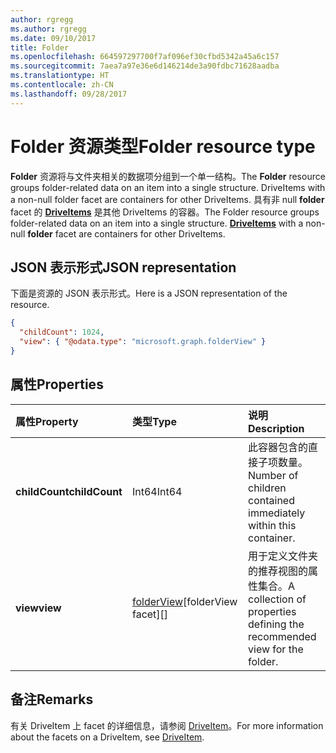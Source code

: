 ```yaml
---
author: rgregg
ms.author: rgregg
ms.date: 09/10/2017
title: Folder
ms.openlocfilehash: 664597297700f7af096ef30cfbd5342a45a6c157
ms.sourcegitcommit: 7aea7a97e36e6d146214de3a90fdbc71628aadba
ms.translationtype: HT
ms.contentlocale: zh-CN
ms.lasthandoff: 09/28/2017
---
```

# <a name="folder-resource-type"></a><span data-ttu-id="2b3b4-102">Folder 资源类型</span><span class="sxs-lookup"><span data-stu-id="2b3b4-102">Folder resource type</span></span>

<span data-ttu-id="2b3b4-103">**Folder** 资源将与文件夹相关的数据项分组到一个单一结构。</span><span class="sxs-lookup"><span data-stu-id="2b3b4-103">The **Folder** resource groups folder-related data on an item into a single structure. DriveItems with a non-null folder facet are containers for other DriveItems.</span></span> 
<span data-ttu-id="2b3b4-104">具有非 null **folder** facet 的 [**DriveItems**](driveitem.md) 是其他 DriveItems 的容器。</span><span class="sxs-lookup"><span data-stu-id="2b3b4-104">The Folder resource groups folder-related data on an item into a single structure. [**DriveItems**](driveitem.md) with a non-null **folder** facet are containers for other DriveItems.</span></span>

## <a name="json-representation"></a><span data-ttu-id="2b3b4-105">JSON 表示形式</span><span class="sxs-lookup"><span data-stu-id="2b3b4-105">JSON representation</span></span>

<span data-ttu-id="2b3b4-106">下面是资源的 JSON 表示形式。</span><span class="sxs-lookup"><span data-stu-id="2b3b4-106">Here is a JSON representation of the resource.</span></span>

<!-- {
  "blockType": "resource",
  "optionalProperties": [

  ],
  "@odata.type": "microsoft.graph.folder"
}-->

```json
{
  "childCount": 1024,
  "view": { "@odata.type": "microsoft.graph.folderView" }
}
```

## <a name="properties"></a><span data-ttu-id="2b3b4-107">属性</span><span class="sxs-lookup"><span data-stu-id="2b3b4-107">Properties</span></span>

| <span data-ttu-id="2b3b4-108">属性</span><span class="sxs-lookup"><span data-stu-id="2b3b4-108">Property</span></span>       | <span data-ttu-id="2b3b4-109">类型</span><span class="sxs-lookup"><span data-stu-id="2b3b4-109">Type</span></span>           | <span data-ttu-id="2b3b4-110">说明</span><span class="sxs-lookup"><span data-stu-id="2b3b4-110">Description</span></span>
|:---------------|:---------------|:-------------------------------------------
| <span data-ttu-id="2b3b4-111">**childCount**</span><span class="sxs-lookup"><span data-stu-id="2b3b4-111">**childCount**</span></span> | <span data-ttu-id="2b3b4-112">Int64</span><span class="sxs-lookup"><span data-stu-id="2b3b4-112">Int64</span></span>          | <span data-ttu-id="2b3b4-113">此容器包含的直接子项数量。</span><span class="sxs-lookup"><span data-stu-id="2b3b4-113">Number of children contained immediately within this container.</span></span>
| <span data-ttu-id="2b3b4-114">**view**</span><span class="sxs-lookup"><span data-stu-id="2b3b4-114">**view**</span></span>       | <span data-ttu-id="2b3b4-115">[folderView][]</span><span class="sxs-lookup"><span data-stu-id="2b3b4-115">[folderView facet][]</span></span> | <span data-ttu-id="2b3b4-116">用于定义文件夹的推荐视图的属性集合。</span><span class="sxs-lookup"><span data-stu-id="2b3b4-116">A collection of properties defining the recommended view for the folder.</span></span>

## <a name="remarks"></a><span data-ttu-id="2b3b4-117">备注</span><span class="sxs-lookup"><span data-stu-id="2b3b4-117">Remarks</span></span> 

<span data-ttu-id="2b3b4-118">有关 DriveItem 上 facet 的详细信息，请参阅 [DriveItem][]。</span><span class="sxs-lookup"><span data-stu-id="2b3b4-118">For more information about the facets on a DriveItem, see [DriveItem][].</span></span>

[folderView]: folderView.md
[DriveItem]: driveItem.md

<!-- {
  "type": "#page.annotation",
  "description": "The Folder facet describes properties of a folder",
  "keywords": "folder,item,facet",
  "section": "documentation",
  "tocPath": "Facets/Folder"
} -->
